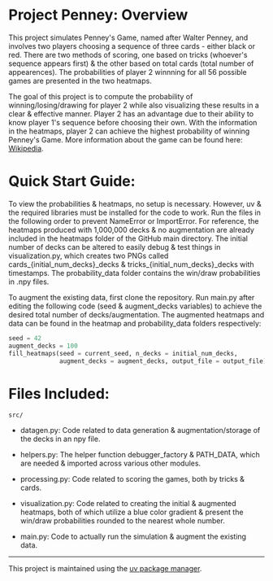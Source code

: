 # Project Penney: Overview

This project simulates Penney's Game, named after Walter Penney, and involves two players choosing a sequence of three cards - either black or red. There are two methods of scoring, one based on tricks (whoever's sequence appears first) & the other based on total cards (total number of appearences). The probabilities of player 2 winnning for all 56 possible games are presented in the two heatmaps. 

The goal of this project is to compute the probability of winning/losing/drawing for player 2 while also visualizing these results in a clear & effective manner. Player 2 has an advantage due to their ability to know player 1's sequence before choosing their own. With the information in the heatmaps, player 2 can achieve the highest probability of winning Penney's Game. More information about the game can be found here: [Wikipedia](https://en.wikipedia.org/wiki/Penney%27s_game).


# Quick Start Guide:

To view the probabilities & heatmaps, no setup is necessary. However, uv & the required libraries must be installed for the code to work. Run the files in the following order to prevent NameError or ImportError. For reference, the heatmaps produced with 1,000,000 decks & no augmentation are already included in the heatmaps folder of the GitHub main directory. The initial number of decks can be altered to easily debug & test things in visualization.py, which creates two PNGs called cards\_{initial_num_decks}\_decks & tricks\_{initial_num_decks}\_decks with timestamps. The probability_data folder contains the win/draw probabilities in .npy files.

To augment the existing data, first clone the repository. Run main.py after editing the following code (seed & augment_decks variables) to achieve the desired total number of decks/augmentation. The augmented heatmaps and data can be found in the heatmap and probability_data folders respectively:

```python
seed = 42
augment_decks = 100
fill_heatmaps(seed = current_seed, n_decks = initial_num_decks, 
              augment_decks = augment_decks, output_file = output_file)

```

# Files Included:

`src/`

- datagen.py: Code related to data generation & augmentation/storage of the decks in an npy file.

- helpers.py: The helper function debugger_factory & PATH_DATA, which are needed & imported across various other modules.

- processing.py: Code related to scoring the games, both by tricks & cards.

- visualization.py: Code related to creating the initial & augmented heatmaps, both of which utilize a blue color gradient & present the win/draw probabilities rounded to the nearest whole number.

- main.py: Code to actually run the simulation & augment the existing data.

---

This project is maintained using the [uv package manager](https://docs.astral.sh/uv/).


 
